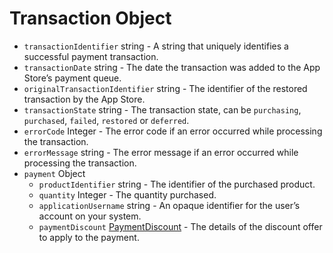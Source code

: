 # Transaction Object

* `transactionIdentifier` string - A string that uniquely identifies a successful payment transaction.
* `transactionDate` string - The date the transaction was added to the App Store’s payment queue.
* `originalTransactionIdentifier` string - The identifier of the restored transaction by the App Store.
* `transactionState` string - The transaction state, can be `purchasing`, `purchased`, `failed`, `restored` or `deferred`.
* `errorCode` Integer - The error code if an error occurred while processing the transaction.
* `errorMessage` string - The error message if an error occurred while processing the transaction.
* `payment` Object
  * `productIdentifier` string - The identifier of the purchased product.
  * `quantity` Integer  - The quantity purchased.
  * `applicationUsername` string - An opaque identifier for the user’s account on your system.
  * `paymentDiscount` [PaymentDiscount](payment-discount.md) - The details of the discount offer to apply to the payment.
